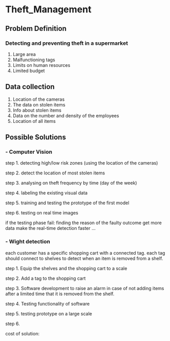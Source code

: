 # Theft_Management

## Problem Definition
### Detecting and preventing theft in a supermarket
1. Large area
2. Malfunctioning tags
3. Limits on human resources
4. Limited budget

## Data collection

1. Location of the cameras
2. The data on stolen items
3. Info about stolen items
4. Data on the number and density of the employees
5. Location of all items

## Possible Solutions

### - Computer Vision
step 1. detecting high/low risk zones (using the location of the cameras)

step 2. detect the location of most stolen items

step 3. analysing on theft frequency by time (day of the week)

step 4. labeling the existing visual data

step 5. training and testing the prototype of the first model

step 6. testing on real time images

if the testing phase fail:
finding the reason of the faulty outcome
  get more data
  make the real-time detection faster
  ...

### - Wight detection

each customer has a specific shopping cart with a connected tag. each tag should connect to shelves to detect when  an item is removed from a shelf.

step 1. Equip the shelves and the shopping cart to a scale

step 2. Add a tag to the shopping cart

step 3. Software development to raise an alarm in case of not adding items after a limited time that it is removed from the shelf.

step 4. Testing functionality of software

step 5. testing prototype on a large scale

step 6. 


cost of solution:


